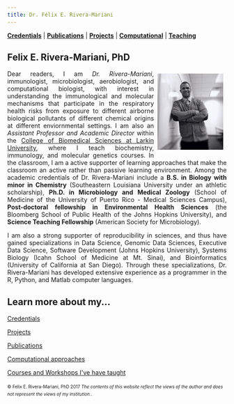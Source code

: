 ```yaml
---
title: Dr. Félix E. Rivera-Mariani
---
```



[**Credentials**](http://www.friveram.com/about) | [**Publications**](http://www.friveram.com/publications) | [**Projects**](http://www.friveram.com/projects) | [**Computational**](http://www.friveram.com/compbio) | [**Teaching**](http://www.friveram.com/teaching) 

## Felix E. Rivera-Mariani, PhD

<img src="images/RiveraMariani-Photo.JPG" alt="Dr. Rivera-Mariani" align="right" style="width: 30%; height: 30%; margin:8px"> <a name="Dr. Félix E. Rivera-Mariani"></a> 
<div style="text-align:justify"><p>Dear readers, I am <i>Dr. Rivera-Mariani</i>, immunologist, microbiologist, aerobiologist, and computational biologist, with interest in understanding the immunological and molecular mechanisms that participate in the respiratory health risks from exposure to different airborne biological pollutants of different chemical origins at different enviornmental settings. I am also an <i>Assistant Professor and Academic Director</i> within the <a href="http://ularkin.org/college-of-biomedical-sciences/">College of Biomedical Sciences at Larkin University</a>, where I teach biochemistry, immunology, and molecular genetics courses. In the classroom, I am a active supporter of learning approaches that make the classroom an active rather than passive learning environment. Among the academic credentials of Dr. Rivera-Mariani include a <b>B.S. in Biology with minor in Chemistry</b> (Southeastern Louisiana University under an athletic scholarship), <b>Ph.D. in Microbiology and Medical Zoology</b> (School of Medicine of the University of Puerto Rico - Medical Sciences Campus), <b>Post-doctoral fellowship in Environmental Health Sciences</b> (the Bloomberg School of Public Health of the Johns Hopkins University), and <b>Science Teaching Fellowship</b> (American Society for Microbiology).</p></div> 

<div style="text-align:justify"><p>I am also a strong supporter of reproducibility in sciences, and thus have gained specializations in Data Science, Genomic Data Sciences, Executive Data Science, Software Development (Johns Hopkins University), Systems Biology (Icahn School of Medicine at Mt. Sinai), and Bioinformatics (University of California at San Diego). Through these specializations, Dr. Rivera-Mariani has developed extensive experience as a programmer in the R, Python, and Matlab computer languages.</p></div> 

## Learn more about my...

[Credentials](http://www.friveram.com/about)

[Projects](http://www.friveram.com/projects)

[Publications](http://www.friveram.com/publications)

[Computational approaches](http://www.friveram.com/compbio)

[Courses and Workshops I've have taught](http://www.friveram.com/teaching)

<font size="1">&#169; Felix E. Rivera-Mariani, PhD 2017 <i>The contents of this website reflect the views of the author and does not represent the views of my institution.</i>.</font>
